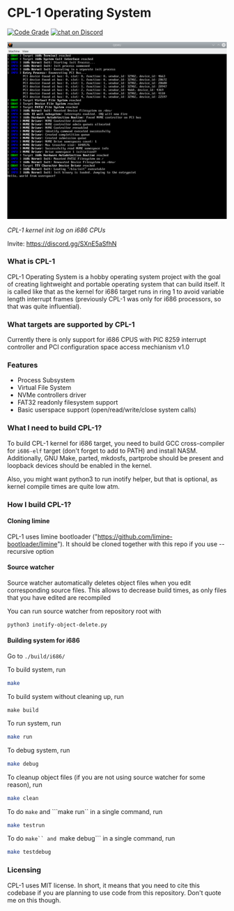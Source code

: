 # CPL-1 Operating System


[![Code Grade](https://www.code-inspector.com/project/16615/status/svg)](https://frontend.code-inspector.com/project/16615/dashboard)
<a href="https://discord.gg/SXnE5aSfhN">
        <img src="https://img.shields.io/discord/781133765975474206?logo=discord"
            alt="chat on Discord"></a>

![Process Test image](screenshots/kernel_init.png)

*CPL-1 kernel init log on i686 CPUs*

Invite: https://discord.gg/SXnE5aSfhN

### What is CPL-1

CPL-1 Operating System is a hobby operating system project with the goal of creating lightweight and portable operating system that can build itself. It is called like that as the kernel for i686 target runs in ring 1 to avoid variable length interrupt frames (previously CPL-1 was only for i686 processors, so that was quite influential).

### What targets are supported by CPL-1

Currently there is only support for i686 CPUS with PIC 8259 interrupt controller and PCI configuration space access mechianism v1.0

### Features

* Process Subsystem
* Virtual File System
* NVMe controllers driver
* FAT32 readonly filesystem support
* Basic userspace support (open/read/write/close system calls) 

### What I need to build CPL-1?

To build CPL-1 kernel for i686 target, you need to build GCC cross-compiler for ```i686-elf``` target (don't forget to add to PATH) and install NASM. Additionally, GNU Make, parted, mkdosfs, partprobe should be present and loopback devices should be enabled in the kernel.

Also, you might want python3 to run inotify helper, but that is optional, as kernel compile times are quite low atm.

### How I build CPL-1?

#### Cloning limine

CPL-1 uses limine bootloader ("https://github.com/limine-bootloader/limine"). It should be cloned together with this repo if you use --recursive option

#### Source watcher

Source watcher automatically deletes object files when you edit corresponding source files. This allows to decrease build times, as only files that you have edited are recompiled

You can run source watcher from repository root with
```bash
python3 inotify-object-delete.py
```

#### Building system for i686

Go to ```./build/i686/```

To build system, run
```bash
make
```

To build system without cleaning up, run
```
make build
```

To run system, run
```bash
make run
```

To debug system, run
```bash
make debug
```

To cleanup object files (if you are not using source watcher for some reason), run
```bash
make clean
```

To do ```make``` and ```make run`` in a single command, run
```bash
make testrun
```

To do ```make`` and ```make debug``` in a single command, run
```bash
make testdebug
```

### Licensing

CPL-1 uses MIT license. In short, it means that you need to cite this codebase if you are planning to use code from this repository. Don't quote me on this though.